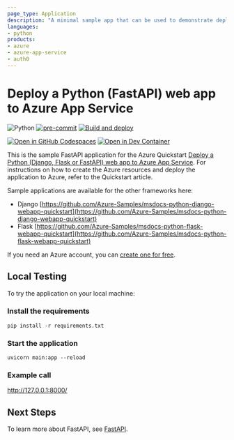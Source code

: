 ```yaml
---
page_type: Application
description: "A minimal sample app that can be used to demonstrate deploying FastAPI apps to Azure App Service with Auth0 authentication."
languages:
- python
products:
- azure
- azure-app-service
- auth0
---
```


# Deploy a Python (FastAPI) web app to Azure App Service
![Python](https://img.shields.io/badge/python-3.9+-blue)
[![pre-commit](https://github.com/timkrebs9/AudifyApp/actions/workflows/pre-commit.yml/badge.svg)](https://github.com/timkrebs9/AudifyApp/actions/workflows/pre-commit.yml)
[![Build and deploy](https://github.com/timkrebs9/AudifyApp/actions/workflows/main_audifywebapp.yml/badge.svg)](https://github.com/timkrebs9/AudifyApp/actions/workflows/main_audifywebapp.yml)


[![Open in GitHub Codespaces](https://img.shields.io/static/v1?style=for-the-badge&label=GitHub+Codespaces&message=Open&color=brightgreen&logo=github)](https://codespaces.new/timkrebs9/AudifyApp)
[![Open in Dev Container](https://img.shields.io/static/v1?style=for-the-badge&label=Dev+Containers&message=Open&color=blue&logo=visualstudiocode)](https://vscode.dev/redirect?url=vscode://ms-vscode-remote.remote-containers/cloneInVolume?url=https://github.com/timkrebs9/AudifyApp)


This is the sample FastAPI application for the Azure Quickstart [Deploy a Python (Django, Flask or FastAPI) web app to Azure App Service](https://docs.microsoft.com/en-us/azure/app-service/quickstart-python). For instructions on how to create the Azure resources and deploy the application to Azure, refer to the Quickstart article.

Sample applications are available for the other frameworks here:
- Django [https://github.com/Azure-Samples/msdocs-python-django-webapp-quickstart](https://github.com/Azure-Samples/msdocs-python-django-webapp-quickstart)
- Flask [https://github.com/Azure-Samples/msdocs-python-flask-webapp-quickstart](https://github.com/Azure-Samples/msdocs-python-flask-webapp-quickstart)

If you need an Azure account, you can [create one for free](https://azure.microsoft.com/en-us/free/).

## Local Testing

To try the application on your local machine:

### Install the requirements

`pip install -r requirements.txt`

### Start the application

`uvicorn main:app --reload`

### Example call

http://127.0.0.1:8000/

## Next Steps

To learn more about FastAPI, see [FastAPI](https://fastapi.tiangolo.com/).
